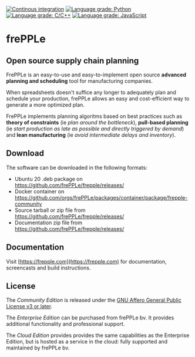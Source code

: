 [![Continous integration](https://github.com/frePPLe/frepple/actions/workflows/ubuntu18.yml/badge.svg)](https://github.com/frePPLe/frepple/actions/workflows/ubuntu18.yml)
[![Language grade: Python](https://img.shields.io/lgtm/grade/python/g/frePPLe/frepple.svg?logo=lgtm&logoWidth=18)](https://lgtm.com/projects/g/frePPLe/frepple/context:python)
[![Language grade: C/C++](https://img.shields.io/lgtm/grade/cpp/g/frePPLe/frepple.svg?logo=lgtm&logoWidth=18)](https://lgtm.com/projects/g/frePPLe/frepple/context:cpp)
[![Language grade: JavaScript](https://img.shields.io/lgtm/grade/javascript/g/frePPLe/frepple.svg?logo=lgtm&logoWidth=18)](https://lgtm.com/projects/g/frePPLe/frepple/context:javascript)

# frePPLe

## Open source supply chain planning

FrePPLe is an easy-to-use and easy-to-implement open source **advanced planning and scheduling** tool for manufacturing companies.

When spreadsheets doesn't suffice any longer to adequately plan and schedule your production, frePPLe allows an easy and cost-efficient way to generate a more optimized plan.

FrePPLe implements planning algoritms based on best practices such as **theory of constraints** (ie *plan around the bottleneck*), **pull-based planning** (ie *start production as late as possible and directly triggered by demand*) and **lean manufacturing** (ie *avoid intermediate delays and inventory*).

## Download

The software can be downloaded in the following formats:

* Ubuntu 20 .deb package on https://github.com/frePPLe/frepple/releases/
* Docker container on https://github.com/orgs/frePPLe/packages/container/package/frepple-community
* Source tarball or zip file from https://github.com/frePPLe/frepple/releases/
* Documentation zip file from https://github.com/frePPLe/frepple/releases/

## Documentation

Visit [https://frepple.com](https://frepple.com) for documentation, screencasts and build instructions.

## License

The *Community Edition* is released under the [GNU Affero General
Public License v3 or later](http://www.gnu.org/licenses/).

The *Enterprise Edition* can be purchased from frePPLe bv. It provides additional functionality
and professional support.

The *Cloud Edition* provides provides the same capabilities as the Enterprise Edition, but is
hosted as a service in the cloud: fully supported and maintained by frePPLe bv.
